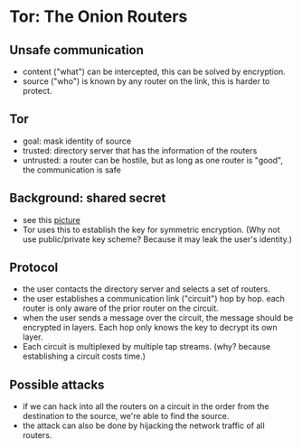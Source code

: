 # Tor: The Onion Routers

## Unsafe communication
 * content ("what") can be intercepted, this can be solved by encryption.
 * source ("who") is known by any router on the link, this is harder to protect.
 
## Tor
 * goal: mask identity of source  
 * trusted: directory server that has the information of the routers
 * untrusted: a router can be hostile, but as long as one router is "good", the communication is safe

## Background: shared secret
 * see this [picture](shared_secret.png)
 * Tor uses this to establish the key for symmetric encryption. (Why not use public/private key scheme? Because it may leak the user's identity.)

## Protocol
 * the user contacts the directory server and selects a set of routers.
 * the user establishes a communication link ("circuit") hop by hop. each router is only aware of the prior router on the circuit. 
 * when the user sends a message over the circuit, the message should be encrypted in layers. Each hop only knows the key to decrypt its own layer.   
 * Each circuit is multiplexed by multiple tap streams. (why? because establishing a circuit costs time.)

## Possible attacks
 * if we can hack into all the routers on a circuit in the order from the destination to the source, we're able to find the source.
 * the attack can also be done by hijacking the network traffic of all routers. 

